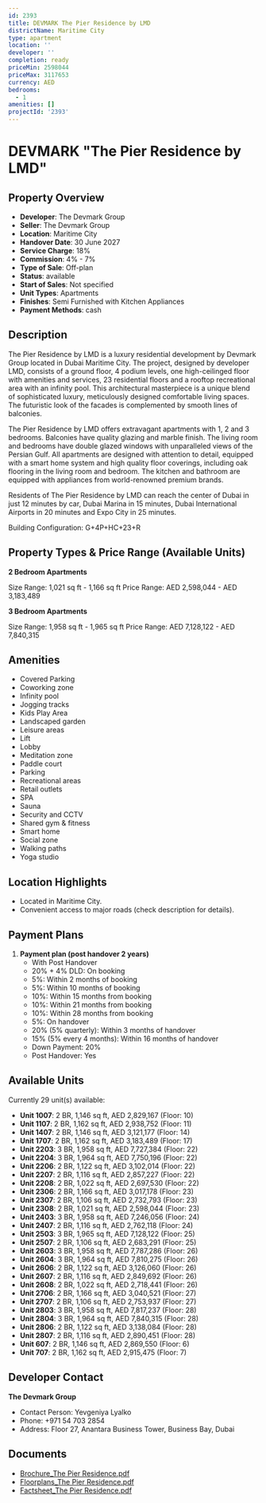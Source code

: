 ```yaml
---
id: 2393
title: DEVMARK The Pier Residence by LMD
districtName: Maritime City
type: apartment
location: ''
developer: ''
completion: ready
priceMin: 2598044
priceMax: 3117653
currency: AED
bedrooms:
  - 1
amenities: []
projectId: '2393'
---
```


# DEVMARK "The Pier Residence by LMD"

## Property Overview
- **Developer**: The Devmark Group
- **Seller**: The Devmark Group
- **Location**: Maritime City
- **Handover Date**: 30 June 2027
- **Service Charge**: 18%
- **Commission**: 4% - 7%
- **Type of Sale**: Off-plan
- **Status**: available
- **Start of Sales**: Not specified
- **Unit Types**: Apartments
- **Finishes**: Semi Furnished with Kitchen Appliances
- **Payment Methods**: cash

## Description
The Pier Residence by LMD is a luxury residential development by Devmark Group located in Dubai Maritime City. The project, designed by developer LMD, consists of a ground floor, 4 podium levels, one high-ceilinged floor with amenities and services, 23 residential floors and a rooftop recreational area with an infinity pool. This architectural masterpiece is a unique blend of sophisticated luxury, meticulously designed comfortable living spaces. The futuristic look of the facades is complemented by smooth lines of balconies.

The Pier Residence by LMD offers extravagant apartments with 1, 2 and 3 bedrooms. Balconies have quality glazing and marble finish. The living room and bedrooms have double glazed windows with unparalleled views of the Persian Gulf. All apartments are designed with attention to detail, equipped with a smart home system and high quality floor coverings, including oak flooring in the living room and bedroom. The kitchen and bathroom are equipped with appliances from world-renowned premium brands.

Residents of The Pier Residence by LMD can reach the center of Dubai in just 12 minutes by car, Dubai Marina in 15 minutes, Dubai International Airports in 20 minutes and Expo City in 25 minutes.

Building Configuration: G+4P+HC+23+R

## Property Types & Price Range (Available Units)
**2 Bedroom Apartments**

Size Range: 1,021 sq ft - 1,166 sq ft
Price Range: AED 2,598,044 - AED 3,183,489

**3 Bedroom Apartments**

Size Range: 1,958 sq ft - 1,965 sq ft
Price Range: AED 7,128,122 - AED 7,840,315

## Amenities
- Covered Parking
- Coworking zone
- Infinity pool
- Jogging tracks
- Kids Play Area
- Landscaped garden
- Leisure areas
- Lift
- Lobby
- Meditation zone
- Paddle court
- Parking
- Recreational areas
- Retail outlets
- SPA
- Sauna
- Security and CCTV
- Shared gym & fitness
- Smart home
- Social zone
- Walking paths
- Yoga studio

## Location Highlights
- Located in Maritime City.
- Convenient access to major roads (check description for details).

## Payment Plans
1. **Payment plan (post handover 2 years)**
   - With Post Handover
   - 20% + 4% DLD: On booking
   - 5%: Within 2 months of booking
   - 5%: Within 10 months of booking
   - 10%: Within 15 months from booking
   - 10%: Within 21 months from booking
   - 10%: Within 28 months from booking
   - 5%: On handover
   - 20% (5% quarterly): Within 3 months of handover
   - 15% (5% every 4 months): Within 16 months of handover
   - Down Payment: 20%
   - Post Handover: Yes

## Available Units
Currently 29 unit(s) available:
- **Unit 1007**: 2 BR, 1,146 sq ft, AED 2,829,167 (Floor: 10)
- **Unit 1107**: 2 BR, 1,162 sq ft, AED 2,938,752 (Floor: 11)
- **Unit 1407**: 2 BR, 1,146 sq ft, AED 3,121,177 (Floor: 14)
- **Unit 1707**: 2 BR, 1,162 sq ft, AED 3,183,489 (Floor: 17)
- **Unit 2203**: 3 BR, 1,958 sq ft, AED 7,727,384 (Floor: 22)
- **Unit 2204**: 3 BR, 1,964 sq ft, AED 7,750,196 (Floor: 22)
- **Unit 2206**: 2 BR, 1,122 sq ft, AED 3,102,014 (Floor: 22)
- **Unit 2207**: 2 BR, 1,116 sq ft, AED 2,857,227 (Floor: 22)
- **Unit 2208**: 2 BR, 1,022 sq ft, AED 2,697,530 (Floor: 22)
- **Unit 2306**: 2 BR, 1,166 sq ft, AED 3,017,178 (Floor: 23)
- **Unit 2307**: 2 BR, 1,106 sq ft, AED 2,732,793 (Floor: 23)
- **Unit 2308**: 2 BR, 1,021 sq ft, AED 2,598,044 (Floor: 23)
- **Unit 2403**: 3 BR, 1,958 sq ft, AED 7,246,056 (Floor: 24)
- **Unit 2407**: 2 BR, 1,116 sq ft, AED 2,762,118 (Floor: 24)
- **Unit 2503**: 3 BR, 1,965 sq ft, AED 7,128,122 (Floor: 25)
- **Unit 2507**: 2 BR, 1,106 sq ft, AED 2,683,291 (Floor: 25)
- **Unit 2603**: 3 BR, 1,958 sq ft, AED 7,787,286 (Floor: 26)
- **Unit 2604**: 3 BR, 1,964 sq ft, AED 7,810,275 (Floor: 26)
- **Unit 2606**: 2 BR, 1,122 sq ft, AED 3,126,060 (Floor: 26)
- **Unit 2607**: 2 BR, 1,116 sq ft, AED 2,849,692 (Floor: 26)
- **Unit 2608**: 2 BR, 1,022 sq ft, AED 2,718,441 (Floor: 26)
- **Unit 2706**: 2 BR, 1,166 sq ft, AED 3,040,521 (Floor: 27)
- **Unit 2707**: 2 BR, 1,106 sq ft, AED 2,753,937 (Floor: 27)
- **Unit 2803**: 3 BR, 1,958 sq ft, AED 7,817,237 (Floor: 28)
- **Unit 2804**: 3 BR, 1,964 sq ft, AED 7,840,315 (Floor: 28)
- **Unit 2806**: 2 BR, 1,122 sq ft, AED 3,138,084 (Floor: 28)
- **Unit 2807**: 2 BR, 1,116 sq ft, AED 2,890,451 (Floor: 28)
- **Unit 607**: 2 BR, 1,146 sq ft, AED 2,869,550 (Floor: 6)
- **Unit 707**: 2 BR, 1,162 sq ft, AED 2,915,475 (Floor: 7)

## Developer Contact
**The Devmark Group**
- Contact Person: Yevgeniya Lyalko
- Phone: +971 54 703 2854
- Address: Floor 27, Anantara Business Tower, Business Bay, Dubai

## Documents
- [Brochure_The Pier Residence.pdf](https://cdn.geniemap.net/2024/07/15/ME1peOAEhKKBbWAMcQyxFArnFYdYujWQuyMeIMUK.pdf)
- [Floorplans_The Pier Residence.pdf](https://cdn.geniemap.net/2024/07/17/rC8mAMRx82gx25lT9o6aympJDsgpm6eTfrWqTVof.pdf)
- [Factsheet_The Pier Residence.pdf](https://cdn.geniemap.net/2024/08/30/1yK7cBymqOvmsnbWkLwPny0ghJEhJMcb2oTNrtUN.pdf)
